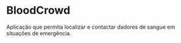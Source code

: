 # BloodCrowd
Aplicação que permita localizar e contactar dadores de sangue em situações de emergência.
